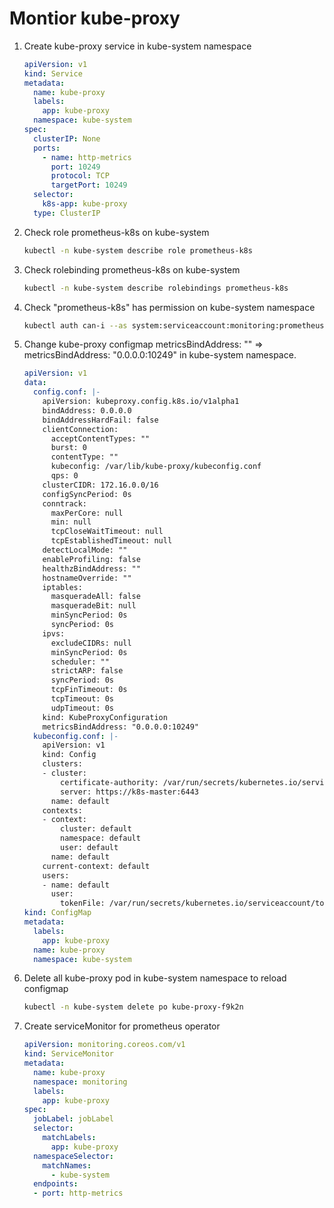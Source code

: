 # Montior kube-proxy
1. Create kube-proxy service in kube-system namespace
    ```yaml
    apiVersion: v1
    kind: Service
    metadata:
      name: kube-proxy
      labels:
        app: kube-proxy
      namespace: kube-system
    spec:
      clusterIP: None
      ports:
        - name: http-metrics
          port: 10249
          protocol: TCP
          targetPort: 10249
      selector:
        k8s-app: kube-proxy
      type: ClusterIP
    ```
1. Check role prometheus-k8s on kube-system
    ```bash
    kubectl -n kube-system describe role prometheus-k8s
    ```
1. Check rolebinding prometheus-k8s on kube-system
    ```bash
    kubectl -n kube-system describe rolebindings prometheus-k8s
    ```
1. Check "prometheus-k8s" has permission on kube-system namespace
    ```bash
    kubectl auth can-i --as system:serviceaccount:monitoring:prometheus-k8s -n kube-system get/list/watch pods/services/endpoints
    ```
1. Change kube-proxy configmap metricsBindAddress: "" => metricsBindAddress: "0.0.0.0:10249" in kube-system namespace.
    ```yaml
    apiVersion: v1
    data:
      config.conf: |-
        apiVersion: kubeproxy.config.k8s.io/v1alpha1
        bindAddress: 0.0.0.0
        bindAddressHardFail: false
        clientConnection:
          acceptContentTypes: ""
          burst: 0
          contentType: ""
          kubeconfig: /var/lib/kube-proxy/kubeconfig.conf
          qps: 0
        clusterCIDR: 172.16.0.0/16
        configSyncPeriod: 0s
        conntrack:
          maxPerCore: null
          min: null
          tcpCloseWaitTimeout: null
          tcpEstablishedTimeout: null
        detectLocalMode: ""
        enableProfiling: false
        healthzBindAddress: ""
        hostnameOverride: ""
        iptables:
          masqueradeAll: false
          masqueradeBit: null
          minSyncPeriod: 0s
          syncPeriod: 0s
        ipvs:
          excludeCIDRs: null
          minSyncPeriod: 0s
          scheduler: ""
          strictARP: false
          syncPeriod: 0s
          tcpFinTimeout: 0s
          tcpTimeout: 0s
          udpTimeout: 0s
        kind: KubeProxyConfiguration
        metricsBindAddress: "0.0.0.0:10249"
      kubeconfig.conf: |-
        apiVersion: v1
        kind: Config
        clusters:
        - cluster:
            certificate-authority: /var/run/secrets/kubernetes.io/serviceaccount/ca.crt
            server: https://k8s-master:6443
          name: default
        contexts:
        - context:
            cluster: default
            namespace: default
            user: default
          name: default
        current-context: default
        users:
        - name: default
          user:
            tokenFile: /var/run/secrets/kubernetes.io/serviceaccount/token
    kind: ConfigMap
    metadata:
      labels:
        app: kube-proxy
      name: kube-proxy
      namespace: kube-system
    ```
1. Delete all kube-proxy pod in kube-system namespace to reload configmap
    ```bash
    kubectl -n kube-system delete po kube-proxy-f9k2n
    ```
1. Create serviceMonitor for prometheus operator
    ```yaml
    apiVersion: monitoring.coreos.com/v1
    kind: ServiceMonitor
    metadata:
      name: kube-proxy
      namespace: monitoring
      labels:
        app: kube-proxy
    spec:
      jobLabel: jobLabel
      selector:
        matchLabels:
          app: kube-proxy
      namespaceSelector:
        matchNames:
          - kube-system
      endpoints:
      - port: http-metrics
    ```
